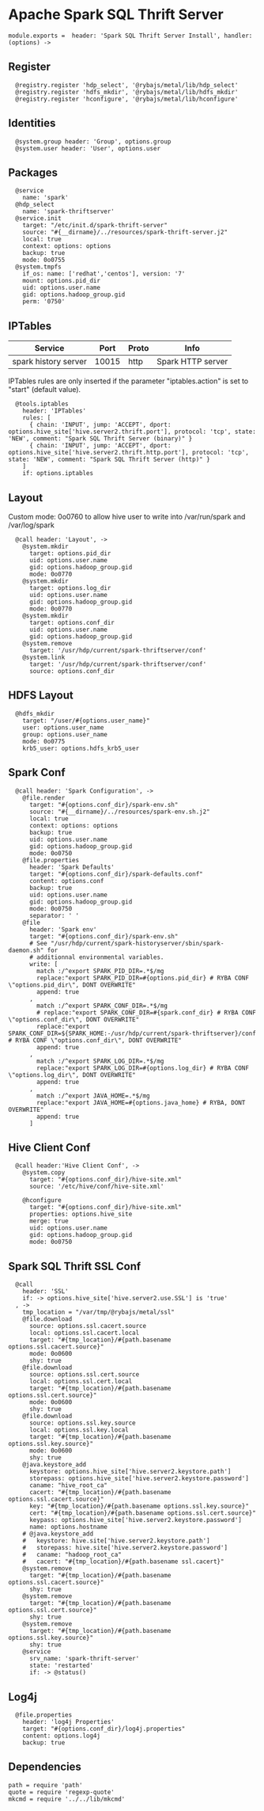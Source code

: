 
# Apache Spark SQL Thrift Server

    module.exports =  header: 'Spark SQL Thrift Server Install', handler: (options) ->

## Register

      @registry.register 'hdp_select', '@rybajs/metal/lib/hdp_select'
      @registry.register 'hdfs_mkdir', '@rybajs/metal/lib/hdfs_mkdir'
      @registry.register 'hconfigure', '@rybajs/metal/lib/hconfigure'

## Identities

      @system.group header: 'Group', options.group
      @system.user header: 'User', options.user

## Packages

      @service
        name: 'spark'
      @hdp_select
        name: 'spark-thriftserver'
      @service.init
        target: "/etc/init.d/spark-thrift-server"
        source: "#{__dirname}/../resources/spark-thrift-server.j2"
        local: true
        context: options: options
        backup: true
        mode: 0o0755
      @system.tmpfs
        if_os: name: ['redhat','centos'], version: '7'
        mount: options.pid_dir
        uid: options.user.name
        gid: options.hadoop_group.gid
        perm: '0750'

## IPTables

| Service              | Port  | Proto | Info              |
|----------------------|-------|-------|-------------------|
| spark history server | 10015 | http  | Spark HTTP server |

IPTables rules are only inserted if the parameter "iptables.action" is set to
"start" (default value).

      @tools.iptables
        header: 'IPTables'
        rules: [
          { chain: 'INPUT', jump: 'ACCEPT', dport: options.hive_site['hive.server2.thrift.port'], protocol: 'tcp', state: 'NEW', comment: "Spark SQL Thrift Server (binary)" }
          { chain: 'INPUT', jump: 'ACCEPT', dport: options.hive_site['hive.server2.thrift.http.port'], protocol: 'tcp', state: 'NEW', comment: "Spark SQL Thrift Server (http)" }
        ]
        if: options.iptables

## Layout

Custom mode: 0o0760 to allow hive user to write into /var/run/spark and /var/log/spark

      @call header: 'Layout', ->
        @system.mkdir
          target: options.pid_dir
          uid: options.user.name
          gid: options.hadoop_group.gid
          mode: 0o0770
        @system.mkdir
          target: options.log_dir
          uid: options.user.name
          gid: options.hadoop_group.gid
          mode: 0o0770
        @system.mkdir
          target: options.conf_dir
          uid: options.user.name
          gid: options.hadoop_group.gid
        @system.remove
          target: '/usr/hdp/current/spark-thriftserver/conf'
        @system.link
          target: '/usr/hdp/current/spark-thriftserver/conf'
          source: options.conf_dir

## HDFS Layout

      @hdfs_mkdir
        target: "/user/#{options.user_name}"
        user: options.user_name
        group: options.user_name
        mode: 0o0775
        krb5_user: options.hdfs_krb5_user

## Spark Conf

      @call header: 'Spark Configuration', ->
        @file.render
          target: "#{options.conf_dir}/spark-env.sh"
          source: "#{__dirname}/../resources/spark-env.sh.j2"
          local: true
          context: options: options
          backup: true
          uid: options.user.name
          gid: options.hadoop_group.gid
          mode: 0o0750
        @file.properties
          header: 'Spark Defaults'
          target: "#{options.conf_dir}/spark-defaults.conf"
          content: options.conf
          backup: true
          uid: options.user.name
          gid: options.hadoop_group.gid
          mode: 0o0750
          separator: ' '
        @file
          header: 'Spark env'
          target: "#{options.conf_dir}/spark-env.sh"
          # See "/usr/hdp/current/spark-historyserver/sbin/spark-daemon.sh" for
          # additionnal environmental variables.
          write: [
            match :/^export SPARK_PID_DIR=.*$/mg
            replace:"export SPARK_PID_DIR=#{options.pid_dir} # RYBA CONF \"options.pid_dir\", DONT OVERWRITE"
            append: true
          ,
            match :/^export SPARK_CONF_DIR=.*$/mg
            # replace:"export SPARK_CONF_DIR=#{spark.conf_dir} # RYBA CONF \"options.conf_dir\", DONT OVERWRITE"
            replace:"export SPARK_CONF_DIR=${SPARK_HOME:-/usr/hdp/current/spark-thriftserver}/conf # RYBA CONF \"options.conf_dir\", DONT OVERWRITE"
            append: true
          ,
            match :/^export SPARK_LOG_DIR=.*$/mg
            replace:"export SPARK_LOG_DIR=#{options.log_dir} # RYBA CONF \"options.log_dir\", DONT OVERWRITE"
            append: true
          ,
            match :/^export JAVA_HOME=.*$/mg
            replace:"export JAVA_HOME=#{options.java_home} # RYBA, DONT OVERWRITE"
            append: true
          ]

## Hive Client Conf

      @call header:'Hive Client Conf', ->
        @system.copy
          target: "#{options.conf_dir}/hive-site.xml"
          source: '/etc/hive/conf/hive-site.xml'

        @hconfigure
          target: "#{options.conf_dir}/hive-site.xml"
          properties: options.hive_site
          merge: true
          uid: options.user.name
          gid: options.hadoop_group.gid
          mode: 0o0750

## Spark SQL Thrift SSL Conf      

      @call
        header: 'SSL'
        if: -> options.hive_site['hive.server2.use.SSL'] is 'true'
      , ->
        tmp_location = "/var/tmp/@rybajs/metal/ssl"
        @file.download
          source: options.ssl.cacert.source
          local: options.ssl.cacert.local
          target: "#{tmp_location}/#{path.basename options.ssl.cacert.source}"
          mode: 0o0600
          shy: true
        @file.download
          source: options.ssl.cert.source
          local: options.ssl.cert.local
          target: "#{tmp_location}/#{path.basename options.ssl.cert.source}"
          mode: 0o0600
          shy: true
        @file.download
          source: options.ssl.key.source
          local: options.ssl.key.local
          target: "#{tmp_location}/#{path.basename options.ssl.key.source}"
          mode: 0o0600
          shy: true
        @java.keystore_add
          keystore: options.hive_site['hive.server2.keystore.path']
          storepass: options.hive_site['hive.server2.keystore.password']
          caname: "hive_root_ca"
          cacert: "#{tmp_location}/#{path.basename options.ssl.cacert.source}"
          key: "#{tmp_location}/#{path.basename options.ssl.key.source}"
          cert: "#{tmp_location}/#{path.basename options.ssl.cert.source}"
          keypass: options.hive_site['hive.server2.keystore.password']
          name: options.hostname
        # @java.keystore_add
        #   keystore: hive.site['hive.server2.keystore.path']
        #   storepass: hive.site['hive.server2.keystore.password']
        #   caname: "hadoop_root_ca"
        #   cacert: "#{tmp_location}/#{path.basename ssl.cacert}"
        @system.remove
          target: "#{tmp_location}/#{path.basename options.ssl.cacert.source}"
          shy: true
        @system.remove
          target: "#{tmp_location}/#{path.basename options.ssl.cert.source}"
          shy: true
        @system.remove
          target: "#{tmp_location}/#{path.basename options.ssl.key.source}"
          shy: true
        @service
          srv_name: 'spark-thrift-server'
          state: 'restarted'
          if: -> @status()

## Log4j 

      @file.properties
        header: 'log4j Properties'
        target: "#{options.conf_dir}/log4j.properties"
        content: options.log4j
        backup: true

## Dependencies

    path = require 'path'
    quote = require 'regexp-quote'
    mkcmd = require '../../lib/mkcmd'
